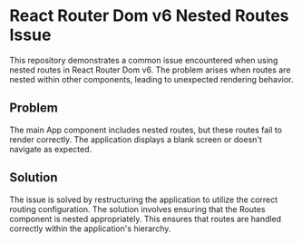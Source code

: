 # React Router Dom v6 Nested Routes Issue

This repository demonstrates a common issue encountered when using nested routes in React Router Dom v6. The problem arises when routes are nested within other components, leading to unexpected rendering behavior.

## Problem

The main App component includes nested routes, but these routes fail to render correctly. The application displays a blank screen or doesn't navigate as expected.

## Solution

The issue is solved by restructuring the application to utilize the correct routing configuration. The solution involves ensuring that the Routes component is nested appropriately. This ensures that routes are handled correctly within the application's hierarchy.